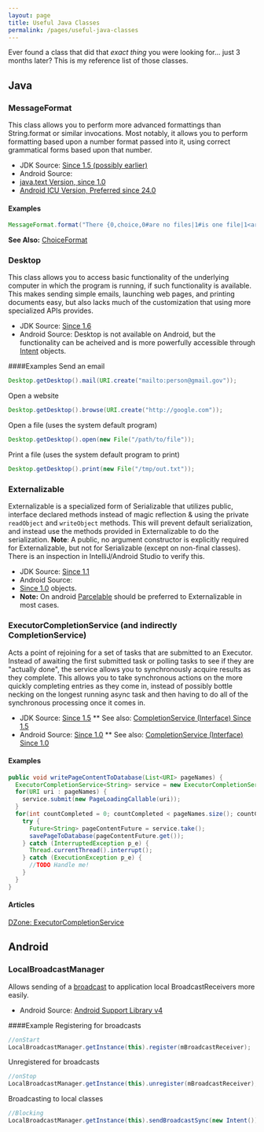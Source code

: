 ```yaml
---
layout: page
title: Useful Java Classes
permalink: /pages/useful-java-classes
---
```


Ever found a class that did that *exact thing* you were looking for... just 3 months later? This is my reference list of those classes.

Java
------

### MessageFormat
This class allows you to perform more advanced formattings than String.format or similar invocations. Most notably, it allows you to perform formatting based upon a number format passed into it, using correct grammatical forms based upon that number.

* JDK Source: [Since 1.5 (possibly earlier)](https://docs.oracle.com/javase/8/docs/api/java/text/MessageFormat.html)
* Android Source:
 * [java.text Version, since 1.0](https://developer.android.com/reference/java/text/MessageFormat.html)
 * [Android ICU Version, Preferred since 24.0](https://developer.android.com/reference/android/icu/text/MessageFormat.html) 


#### Examples
```java
MessageFormat.format("There {0,choice,0#are no files|1#is one file|1<are {0,number,integer} files}", 3)
```

**See Also:** [ChoiceFormat](https://docs.oracle.com/javase/8/docs/api/java/text/ChoiceFormat.html)

### Desktop
This class allows you to access basic functionality of the underlying computer in which the program is running, if such functionality is available. This makes sending simple emails, launching web pages, and printing documents easy, but also lacks much of the customization that using more specialized APIs provides.

* JDK Source: [Since 1.6](https://docs.oracle.com/javase/8/docs/api/java/awt/Desktop.html)
* Android Source: Desktop is not available on Android, but the functionality can be acheived and is more powerfully accessible through [Intent](https://developer.android.com/reference/android/content/Intent.html) objects.

####Examples
Send an email
```java
Desktop.getDesktop().mail(URI.create("mailto:person@gmail.gov"));
```
Open a website
```java
Desktop.getDesktop().browse(URI.create("http://google.com"));
```
Open a file (uses the system default program)
```java
Desktop.getDesktop().open(new File("/path/to/file"));
```
Print a file (uses the system default program to print)
```java
Desktop.getDesktop().print(new File("/tmp/out.txt"));
```

### Externalizable
Externalizable is a specialized form of Serializable that utilizes public, interface declared methods instead of magic reflection & using the private `readObject` and `writeObject` methods. This will prevent default serialization, and instead use the methods provided in Externalizable to do the serialization. **Note**: A public, no argument constructor is explicitly required for Externalizable, but not for Serializable (except on non-final classes). There is an inspection in IntelliJ/Android Studio to verify this.

* JDK Source: [Since 1.1](https://docs.oracle.com/javase/8/docs/api/java/io/Externalizable.html)
* Android Source: 
 * [Since 1.0](https://developer.android.com/reference/java/io/Externalizable.html) objects.
 * **Note:** On android [Parcelable](https://developer.android.com/reference/android/os/Parcelable.html) should be preferred to Externalizable in most cases.

### ExecutorCompletionService (and indirectly CompletionService)
Acts a point of rejoining for a set of tasks that are submitted to an Executor. Instead of awaiting the first submitted task or polling tasks to see if they are "actually done", the service allows you to synchronously acquire results as they complete. This allows you to take synchronous actions on the more quickly completing entries as they come in, instead of possibly bottle necking on the longest running async task and then having to do all of the synchronous processing once it comes in.

* JDK Source: [Since 1.5](https://docs.oracle.com/javase/7/docs/api/java/util/concurrent/ExecutorCompletionService.html)
** See also: [CompletionService (Interface) Since 1.5](https://docs.oracle.com/javase/7/docs/api/java/util/concurrent/CompletionService.html)
* Android Source: [Since 1.0](https://developer.android.com/reference/java/util/concurrent/ExecutorCompletionService.html)
** See also: [CompletionService (Interface) Since 1.0](https://developer.android.com/reference/java/util/concurrent/CompletionService.html)

#### Examples
```java
public void writePageContentToDatabase(List<URI> pageNames) {
  ExecutorCompletionService<String> service = new ExecutorCompletionService<>(Executors.newFixedThreadPool(10));
  for(URI uri : pageNames) {
    service.submit(new PageLoadingCallable(uri));
  }
  for(int countCompleted = 0; countCompleted < pageNames.size(); countCompleted++) {
    try {
      Future<String> pageContentFuture = service.take();
      savePageToDatabase(pageContentFuture.get());
    } catch (InterruptedException p_e) {
      Thread.currentThread().interrupt();
    } catch (ExecutionException p_e) {
      //TODO Handle me!
    }
  }
}
```

#### Articles
[DZone: ExecutorCompletionService](https://dzone.com/articles/executorcompletionservice) 


Android
------

### LocalBroadcastManager
Allows sending of a [broadcast](https://developer.android.com/reference/android/content/Context.html#sendBroadcast%28android.content.Intent%29) to application local BroadcastReceivers more easily.

* Android Source: [Android Support Library v4](https://developer.android.com/reference/android/support/v4/content/LocalBroadcastManager.html)

####Example
Registering for broadcasts
```java
//onStart
LocalBroadcastManager.getInstance(this).register(mBroadcastReceiver);
```

Unregistered for broadcasts
```java
//onStop
LocalBroadcastManager.getInstance(this).unregister(mBroadcastReceiver);
```

Broadcasting to local classes
```java
//Blocking
LocalBroadcastManager.getInstance(this).sendBroadcastSync(new Intent());
```
